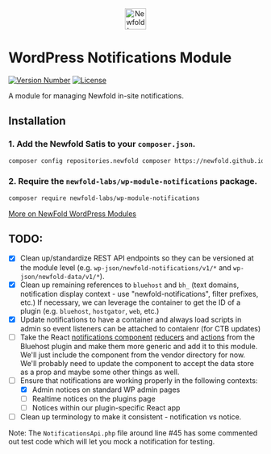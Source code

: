 <div style="text-align: center;">
  <a href="https://newfold.com/" target="_blank">
      <img src="https://newfold.com/content/experience-fragments/newfold/site-header/master/_jcr_content/root/header/logo.coreimg.svg/1621395071423/newfold-digital.svg" alt="Newfold Logo" title="Newfold Digital" height="42" />
  </a>
</div>

# WordPress Notifications Module

[![Version Number](https://img.shields.io/github/v/release/newfold-labs/wp-module-notifications?color=21a0ed&labelColor=333333)](https://github.com/newfold/wp-module-notifications/releases)
[![License](https://img.shields.io/github/license/newfold-labs/wp-module-notifications?labelColor=333333&color=666666)](https://raw.githubusercontent.com/newfold-labs/wp-module-notifications/master/LICENSE)

A module for managing Newfold in-site notifications.

## Installation

### 1. Add the Newfold Satis to your `composer.json`.

 ```bash
 composer config repositories.newfold composer https://newfold.github.io/satis
 ```

### 2. Require the `newfold-labs/wp-module-notifications` package.

 ```bash
 composer require newfold-labs/wp-module-notifications
 ```

[More on NewFold WordPress Modules](https://github.com/newfold-labs/wp-module-loader)

## TODO:

- [x] Clean up/standardize REST API endpoints so they can be versioned at the module level (e.g.
  `wp-json/newfold-notifications/v1/*` and `wp-json/newfold-data/v1/*`).
- [x] Clean up remaining references to `bluehost` and `bh_` (text domains, notification display context - use
  "newfold-notifications", filter prefixes, etc.) If necessary, we can leverage the container to get the ID of a
  plugin (e.g. `bluehost`, `hostgator`, `web`, etc.)
- [x] Update notifications to have a container and always load scripts in admin so event listeners can be attached to contaienr (for CTB updates)
- [ ] Take the React [notifications component](https://github.com/bluehost/bluehost-wordpress-plugin/blob/575c9dfc7ad9e2cc7a3932ebc9e5a07505108d7c/src/app/components/organisms/bwa-notification/index.js)
  [reducers](https://github.com/bluehost/bluehost-wordpress-plugin/blob/c842ce4925f567eab754154d0a2d52483dd79534/src/app/store/reducer.js#L47-L55)
  and [actions](https://github.com/bluehost/bluehost-wordpress-plugin/blob/c842ce4925f567eab754154d0a2d52483dd79534/src/app/store/actions.js)
  from the Bluehost plugin and make them more generic and add it to this module. We'll just include the component from
  the vendor directory for now. We'll probably need to update the component to accept the data store as a prop and maybe
  some other things as well.
- [ ] Ensure that notifications are working properly in the following contexts:
    - [x] Admin notices on standard WP admin pages
    - [ ] Realtime notices on the plugins page
    - [ ] Notices within our plugin-specific React app
- [ ] Clean up terminology to make it consistent - notification vs notice.

Note: The `NotificationsApi.php` file around line #45 has some commented out test code which will let you mock a
notification for testing.
